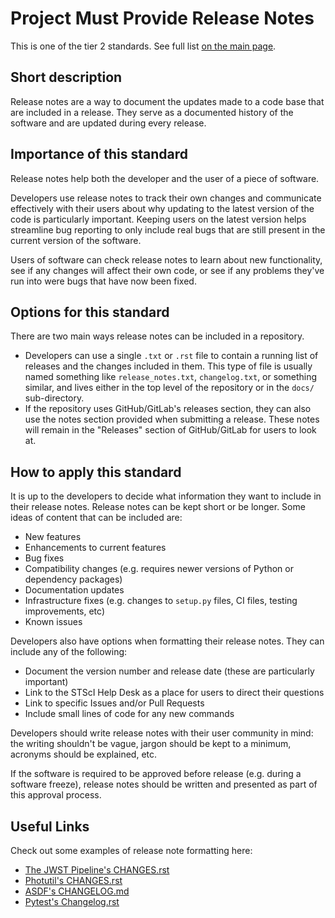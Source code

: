 # Project Must Provide Release Notes

This is one of the tier 2 standards. See full list [on the main page](../README.md).

## Short description

Release notes are a way to document the updates made to a code base that are included in a release. They serve as a documented history of the software and are updated during every release.

## Importance of this standard

Release notes help both the developer and the user of a piece of software.

Developers use release notes to track their own changes and communicate effectively with their users about why updating to the latest version of the code is particularly important. Keeping users on the latest version helps streamline bug reporting to only include real bugs that are still present in the current version of the software.

Users of software can check release notes to learn about new functionality, see if any changes will affect their own code, or see if any problems they've run into were bugs that have now been fixed.

## Options for this standard

There are two main ways release notes can be included in a repository.

- Developers can use a single `.txt` or `.rst` file to contain a running list of releases and the changes included in them. This type of file is usually named something like `release_notes.txt`, `changelog.txt`, or something similar, and lives either in the top level of the repository or in the `docs/` sub-directory.
- If the repository uses GitHub/GitLab's releases section, they can also use the notes section provided when submitting a release. These notes will remain in the "Releases" section of GitHub/GitLab for users to look at.

## How to apply this standard

It is up to the developers to decide what information they want to include in their release notes. Release notes can be kept short or be longer. Some ideas of content that can be included are:
- New features
- Enhancements to current features
- Bug fixes
- Compatibility changes (e.g. requires newer versions of Python or dependency packages)
- Documentation updates
- Infrastructure fixes (e.g. changes to `setup.py` files, CI files, testing improvements, etc)
- Known issues

Developers also have options when formatting their release notes. They can include any of the following:
- Document the version number and release date (these are particularly important)
- Link to the STScI Help Desk as a place for users to direct their questions
- Link to specific Issues and/or Pull Requests
- Include small lines of code for any new commands

Developers should write release notes with their user community in mind: the writing shouldn't be vague, jargon should be kept to a minimum, acronyms should be explained, etc.

If the software is required to be approved before release (e.g. during a software freeze), release notes should be written and presented as part of this approval process.

## Useful Links

Check out some examples of release note formatting here:
- [The JWST Pipeline's CHANGES.rst](https://github.com/spacetelescope/jwst/blob/master/CHANGES.rst)
- [Photutil's CHANGES.rst](https://github.com/astropy/photutils/blob/master/CHANGES.rst)
- [ASDF's CHANGELOG.md](https://github.com/asdf-vm/asdf/blob/master/CHANGELOG.md)
- [Pytest's Changelog.rst](https://github.com/pytest-dev/pytest/blob/master/doc/en/changelog.rst)
